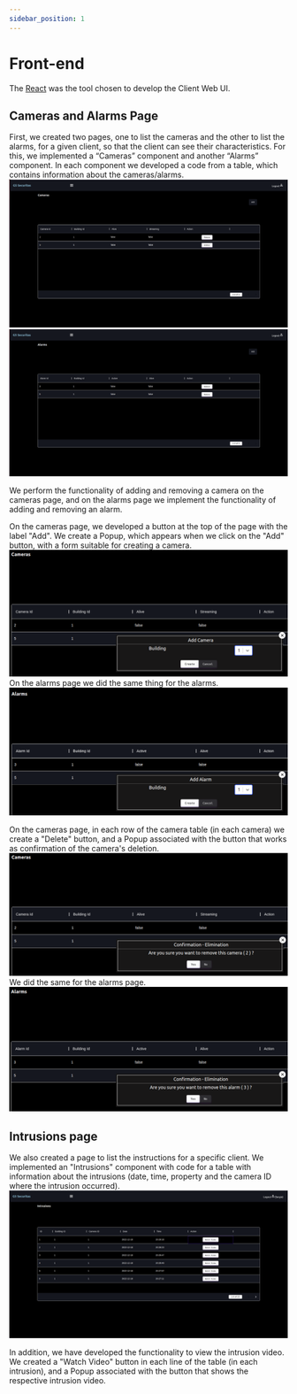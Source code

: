 ```yaml
---
sidebar_position: 1
---
```


# Front-end

The [React](https://reactjs.org/) was the tool chosen to develop the Client Web UI.

## Cameras and Alarms Page

First, we created two pages, one to list the cameras and the other to list the alarms, for a given client, so that the client can see their characteristics.
For this, we implemented a “Cameras” component and another “Alarms” component. In each component we developed a code from a table, which contains information about the cameras/alarms.
![](./img/listCameras.png)
![](./img/listAlarms.png)

We perform the functionality of adding and removing a camera on the cameras page, and on the alarms page we implement the functionality of adding and removing an alarm.

On the cameras page, we developed a button at the top of the page with the label "Add". We create a Popup, which appears when we click on the "Add" button, with a form suitable for creating a camera.
![](./img/addCameras.png)
On the alarms page we did the same thing for the alarms.
![](./img/addAlarms.png)

On the cameras page, in each row of the camera table (in each camera) we create a "Delete" button, and a Popup associated with the button that works as confirmation of the camera's deletion.
![](./img/deleteCameras.png)
We did the same for the alarms page. 
![](./img/deleteAlarms.png)

## Intrusions page

We also created a page to list the instructions for a specific client.
We implemented an "Intrusions" component with code for a table with information about the intrusions (date, time, property and the camera ID where the intrusion occurred).
![](./img/listIntrusions.png)

In addition, we have developed the functionality to view the intrusion video. We created a "Watch Video" button in each line of the table (in each intrusion), and a Popup associated with the button that shows the respective intrusion video.